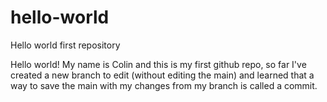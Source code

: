 # hello-world
Hello world first repository

Hello world!
My name is Colin and this is my first github repo, so far I've created a new branch to edit (without editing the main) and learned that a way to save the main with my changes from my branch is called a commit.
